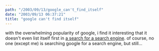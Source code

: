 ```yaml
---
path: "/2003/09/13/google_can't_find_itself" 
date: "2003/09/13 06:37:21" 
title: "google can't find itself" 
---
```

<p>with the overwhelming popularity of google, i find it interesting that it doesn't even list itself first in <a href="http://www.google.com/search?q=search+engine">a search for a search engine</a>. of course, no one (except me) is searching google for a search engine, but still...</p>